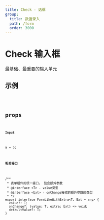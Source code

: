 ```yaml
---
title: Check - 选框
group:
  title: 数据录入
  path: /form
  order: 3000
---
```


# Check 输入框

最基础、最重要的输入单元

## 示例

<code src="./demo.tsx" />

## props

**`Input`**

```tsx | pure
a = b;
```

**`相关接口`**

```tsx | pure
/**
 * 表单组件的统一接口， 包含额外参数
 * @interface <T> - value类型
 * @interface <Ext> - onChange接收的额外参数的类型
 * */
export interface FormLikeWithExtra<T, Ext = any> {
  value?: T;
  onChange?: (value: T, extra: Ext) => void;
  defaultValue?: T;
}
```
